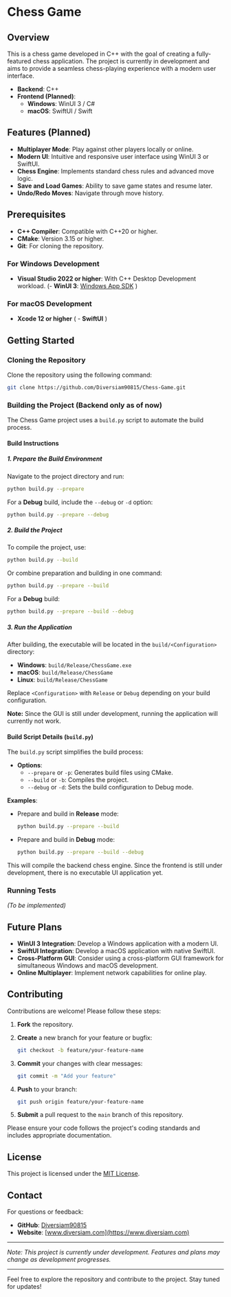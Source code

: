 # Chess Game

## Overview

This is a chess game developed in C++ with the goal of creating a fully-featured chess application. The project is currently in development and aims to provide a seamless chess-playing experience with a modern user interface.

- **Backend**: C++
- **Frontend (Planned)**:
  - **Windows**: WinUI 3 / C#
  - **macOS**: SwiftUI / Swift

## Features (Planned)

- **Multiplayer Mode**: Play against other players locally or online.
- **Modern UI**: Intuitive and responsive user interface using WinUI 3 or SwiftUI.
- **Chess Engine**: Implements standard chess rules and advanced move logic.
- **Save and Load Games**: Ability to save game states and resume later.
- **Undo/Redo Moves**: Navigate through move history.

## Prerequisites

- **C++ Compiler**: Compatible with C++20 or higher.
- **CMake**: Version 3.15 or higher.
- **Git**: For cloning the repository.

### For Windows Development

- **Visual Studio 2022 or higher**: With C++ Desktop Development workload.
(- **WinUI 3**: [Windows App SDK](https://docs.microsoft.com/en-us/windows/apps/windows-app-sdk/) )

### For macOS Development

- **Xcode 12 or higher**
( - **SwiftUI** )

## Getting Started

### Cloning the Repository

Clone the repository using the following command:

```bash
git clone https://github.com/Diversiam90815/Chess-Game.git
```

### Building the Project (Backend only as of now)

The Chess Game project uses a `build.py` script to automate the build process.

#### Build Instructions

##### 1. Prepare the Build Environment

Navigate to the project directory and run:

```bash
python build.py --prepare
```

For a **Debug** build, include the `--debug` or `-d` option:

```bash
python build.py --prepare --debug
```

##### 2. Build the Project

To compile the project, use:

```bash
python build.py --build
```

Or combine preparation and building in one command:

```bash
python build.py --prepare --build
```

For a **Debug** build:

```bash
python build.py --prepare --build --debug
```

##### 3. Run the Application

After building, the executable will be located in the `build/<Configuration>` directory:

- **Windows**: `build/Release/ChessGame.exe`
- **macOS**: `build/Release/ChessGame`
- **Linux**: `build/Release/ChessGame`

Replace `<Configuration>` with `Release` or `Debug` depending on your build configuration.

**Note:** Since the GUI is still under development, running the application will currently not work.

#### Build Script Details (`build.py`)

The `build.py` script simplifies the build process:

- **Options**:
  - `--prepare` or `-p`: Generates build files using CMake.
  - `--build` or `-b`: Compiles the project.
  - `--debug` or `-d`: Sets the build configuration to Debug mode.

**Examples**:

- Prepare and build in **Release** mode:

  ```bash
  python build.py --prepare --build
  ```

- Prepare and build in **Debug** mode:

  ```bash
  python build.py --prepare --build --debug
  ```

This will compile the backend chess engine. Since the frontend is still under development, there is no executable UI application yet.

### Running Tests

*(To be implemented)*

## Future Plans

- **WinUI 3 Integration**: Develop a Windows application with a modern UI.
- **SwiftUI Integration**: Develop a macOS application with native SwiftUI.
- **Cross-Platform GUI**: Consider using a cross-platform GUI framework for simultaneous Windows and macOS development.
- **Online Multiplayer**: Implement network capabilities for online play.

## Contributing

Contributions are welcome! Please follow these steps:

1. **Fork** the repository.

2. **Create** a new branch for your feature or bugfix:

   ```bash
   git checkout -b feature/your-feature-name
   ```

3. **Commit** your changes with clear messages:

   ```bash
   git commit -m "Add your feature"
   ```

4. **Push** to your branch:

   ```bash
   git push origin feature/your-feature-name
   ```

5. **Submit** a pull request to the `main` branch of this repository.

Please ensure your code follows the project's coding standards and includes appropriate documentation.

## License

This project is licensed under the [MIT License](LICENSE).

## Contact

For questions or feedback:

- **GitHub**: [Diversiam90815](https://github.com/Diversiam90815)
- **Website**: [www.diversiam.com](https://www.diversiam.com)

---

*Note: This project is currently under development. Features and plans may change as development progresses.*

---

Feel free to explore the repository and contribute to the project. Stay tuned for updates!
